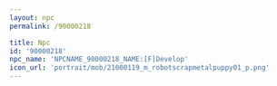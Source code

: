 ```yaml
---
layout: npc
permalink: /90000218

title: Npc
id: '90000218'
npc_name: 'NPCNAME_90000218_NAME:[F]Develop'
icon_url: 'portrait/mob/21000119_m_robotscrapmetalpuppy01_p.png'
---
```

